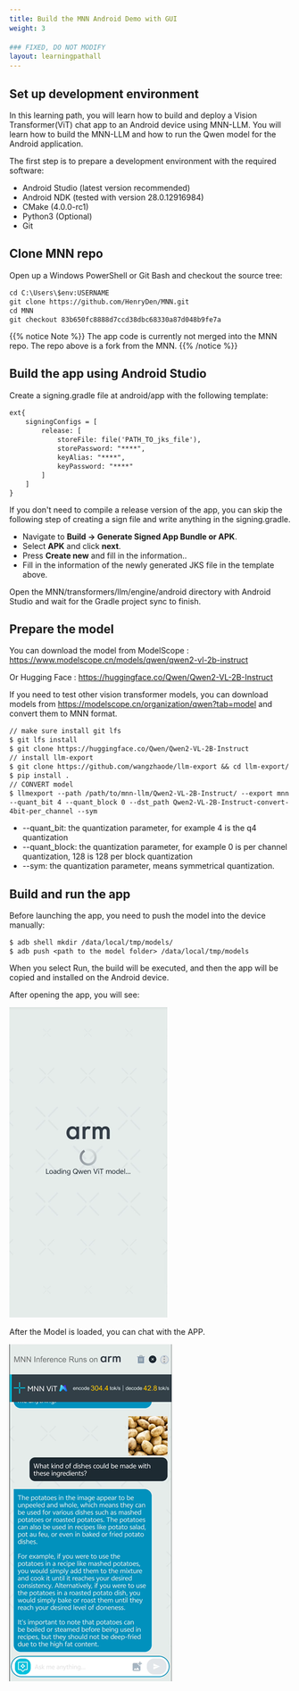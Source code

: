 ```yaml
---
title: Build the MNN Android Demo with GUI
weight: 3

### FIXED, DO NOT MODIFY
layout: learningpathall
---
```


## Set up development environment
In this learning path, you will learn how to build and deploy a Vision Transformer(ViT) chat app to an Android device using MNN-LLM. You will learn how to build the MNN-LLM and how to run the Qwen model for the Android application.

The first step is to prepare a development environment with the required software:

- Android Studio (latest version recommended)
- Android NDK (tested with version 28.0.12916984)
- CMake (4.0.0-rc1)
- Python3 (Optional)
- Git

## Clone MNN repo
Open up a Windows PowerShell or Git Bash and checkout the source tree:

```shell
cd C:\Users\$env:USERNAME
git clone https://github.com/HenryDen/MNN.git
cd MNN
git checkout 83b650fc8888d7ccd38dbc68330a87d048b9fe7a
```

{{% notice Note %}}
The app code is currently not merged into the MNN repo. The repo above is a fork from the MNN. 
{{% /notice %}}

## Build the app using Android Studio

Create a signing.gradle file at android/app with the following template: 
```shell
ext{
    signingConfigs = [
        release: [
            storeFile: file('PATH_TO_jks_file'),
            storePassword: "****",
            keyAlias: "****",
            keyPassword: "****"
        ]
    ]
}
```

If you don't need to compile a release version of the app, you can skip the following step of creating a sign file and write anything in the signing.gradle.

- Navigate to **Build -> Generate Signed App Bundle or APK**.
- Select **APK** and click **next**.
- Press **Create new** and  fill in the information..
- Fill in the information of the newly generated JKS file in the template above.

Open the MNN/transformers/llm/engine/android directory with Android Studio and wait for the Gradle project sync to finish.

## Prepare the model
You can download the model from ModelScope : https://www.modelscope.cn/models/qwen/qwen2-vl-2b-instruct

Or Hugging Face : https://huggingface.co/Qwen/Qwen2-VL-2B-Instruct

If you need to test other vision transformer models, you can download models from  https://modelscope.cn/organization/qwen?tab=model and convert them to MNN format.

```shell
// make sure install git lfs
$ git lfs install
$ git clone https://huggingface.co/Qwen/Qwen2-VL-2B-Instruct
// install llm-export
$ git clone https://github.com/wangzhaode/llm-export && cd llm-export/
$ pip install .
// CONVERT model
$ llmexport --path /path/to/mnn-llm/Qwen2-VL-2B-Instruct/ --export mnn --quant_bit 4 --quant_block 0 --dst_path Qwen2-VL-2B-Instruct-convert-4bit-per_channel --sym
```

- --quant_bit: the quantization parameter, for example 4 is the q4 quantization
- --quant_block: the quantization parameter, for example 0 is per channel quantization, 128 is 128 per block quantization
- --sym: the quantization parameter, means symmetrical quantization.

## Build and run the app
Before launching the app, you need to push the model into the device manually:

```shell
$ adb shell mkdir /data/local/tmp/models/
$ adb push <path to the model folder> /data/local/tmp/models
```

When you select Run, the build will be executed, and then the app will be copied and installed on the Android device. 

After opening the app, you will see:

![Loading screenshot](Loading_page.png)

After the Model is loaded, you can chat with the APP.

![Loading screenshot](chat2.png)




